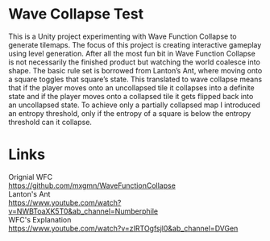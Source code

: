 # Wave Collapse Test
This is a Unity project experimenting with Wave Function Collapse to generate tilemaps. The focus of this project is creating interactive gameplay using level generation. After all the most fun bit in Wave Function Collapse is not necessarily the finished product but watching the world coalesce into shape. The basic rule set is borrowed from Lanton’s Ant, where moving onto a square toggles that square’s state. This translated to wave collapse means that if the player moves onto an uncollapsed tile it collapses into a definite state and if the player moves onto a collapsed tile it gets flipped back into an uncollapsed state. To achieve only a partially collapsed map I introduced an entropy threshold, only if the entropy of a square is below the entropy threshold can it collapse. 

# Links
Orignial WFC  
https://github.com/mxgmn/WaveFunctionCollapse  
Lanton's Ant  
https://www.youtube.com/watch?v=NWBToaXK5T0&ab_channel=Numberphile  
WFC's Explanation  
https://www.youtube.com/watch?v=zIRTOgfsjl0&ab_channel=DVGen  
